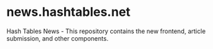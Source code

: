 # news.hashtables.net
Hash Tables News - This repository contains the new frontend, article submission, and other components.
